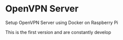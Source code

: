 # OpenVPN Server
Setup OpenVPN Server using Docker on Raspberry Pi 

This is the first version and are constantly develop


